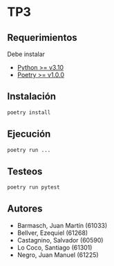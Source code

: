 # TP3

## Requerimientos <a name="requerimientos"></a>

Debe instalar

- [Python >= v3.10](https://www.python.org/downloads/)
- [Poetry >= v1.0.0](https://python-poetry.org/)

## Instalación <a name="instalacion"></a>

```bash
poetry install
```

## Ejecución <a name="ejecución"></a>

```bash
poetry run ...
```

## Testeos <a name="tests"></a>

```bash
poetry run pytest
```

## Autores
- Barmasch, Juan Martín (61033)
- Bellver, Ezequiel (61268)
- Castagnino, Salvador (60590)
- Lo Coco, Santiago (61301)
- Negro, Juan Manuel (61225)
